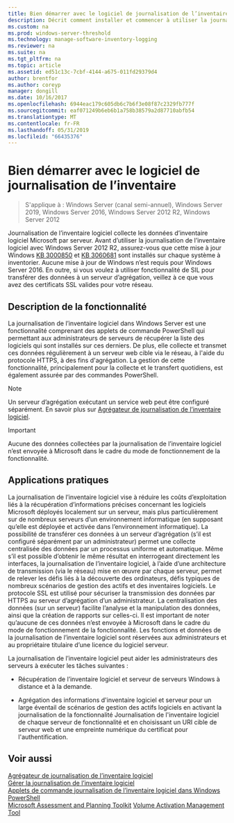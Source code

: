 ```yaml
---
title: Bien démarrer avec le logiciel de journalisation de l’inventaire
description: Décrit comment installer et commencer à utiliser la journalisation de l’inventaire logiciel
ms.custom: na
ms.prod: windows-server-threshold
ms.technology: manage-software-inventory-logging
ms.reviewer: na
ms.suite: na
ms.tgt_pltfrm: na
ms.topic: article
ms.assetid: ed51c13c-7cbf-4144-a675-011fd29379d4
author: brentfor
ms.author: coreyp
manager: dongill
ms.date: 10/16/2017
ms.openlocfilehash: 6944eac179c605db6c7b6f3e08f87c2329fb777f
ms.sourcegitcommit: eaf071249b6eb6b1a758b38579a2d87710abfb54
ms.translationtype: MT
ms.contentlocale: fr-FR
ms.lasthandoff: 05/31/2019
ms.locfileid: "66435376"
---
```

# <a name="get-started-with-software-inventory-logging"></a>Bien démarrer avec le logiciel de journalisation de l’inventaire

>S'applique à : Windows Server (canal semi-annuel), Windows Server 2019, Windows Server 2016, Windows Server 2012 R2, Windows Server 2012

 Journalisation de l’inventaire logiciel collecte les données d’inventaire logiciel Microsoft par serveur. Avant d’utiliser la journalisation de l’inventaire logiciel avec Windows Server 2012 R2, assurez-vous que cette mise à jour Windows [KB 3000850](https://support.microsoft.com/kb/3000850) et [KB 3060681](https://support.microsoft.com/kb/3060681) sont installés sur chaque système à inventorier. Aucune mise à jour de Windows n’est requis pour Windows Server 2016. En outre, si vous voulez à utiliser fonctionnalité de SIL pour transférer des données à un serveur d’agrégation, veillez à ce que vous avez des certificats SSL valides pour votre réseau.

## <a name="BKMK_OVER"></a>Description de la fonctionnalité
La journalisation de l’inventaire logiciel dans Windows Server est une fonctionnalité comprenant des applets de commande PowerShell qui permettant aux administrateurs de serveurs de récupérer la liste des logiciels qui sont installés sur ces derniers. De plus, elle collecte et transmet ces données régulièrement à un serveur web cible via le réseau, à l'aide du protocole HTTPS, à des fins d'agrégation. La gestion de cette fonctionnalité, principalement pour la collecte et le transfert quotidiens, est également assurée par des commandes PowerShell.

> [!NOTE]
> Un serveur d’agrégation exécutant un service web peut être configuré séparément. En savoir plus sur [Agrégateur de journalisation de l’inventaire logiciel](software-inventory-logging-aggregator.md).

> [!IMPORTANT]
> Aucune des données collectées par la journalisation de l’inventaire logiciel n’est envoyée à Microsoft dans le cadre du mode de fonctionnement de la fonctionnalité.

## <a name="BKMK_APP"></a>Applications pratiques
La journalisation de l’inventaire logiciel vise à réduire les coûts d’exploitation liés à la récupération d’informations précises concernant les logiciels Microsoft déployés localement sur un serveur, mais plus particulièrement sur de nombreux serveurs d’un environnement informatique (en supposant qu’elle est déployée et activée dans l’environnement informatique). La possibilité de transférer ces données à un serveur d’agrégation (s’il est configuré séparément par un administrateur) permet une collecte centralisée des données par un processus uniforme et automatique. Même s’il est possible d’obtenir le même résultat en interrogeant directement les interfaces, la journalisation de l’inventaire logiciel, à l’aide d’une architecture de transmission (via le réseau) mise en œuvre par chaque serveur, permet de relever les défis liés à la découverte des ordinateurs, défis typiques de nombreux scénarios de gestion des actifs et des inventaires logiciels. Le protocole SSL est utilisé pour sécuriser la transmission des données par HTTPS au serveur d’agrégation d’un administrateur. La centralisation des données (sur un serveur) facilite l’analyse et la manipulation des données, ainsi que la création de rapports sur celles-ci. Il est important de noter qu’aucune de ces données n’est envoyée à Microsoft dans le cadre du mode de fonctionnement de la fonctionnalité. Les fonctions et données de la journalisation de l’inventaire logiciel sont réservées aux administrateurs et au propriétaire titulaire d’une licence du logiciel serveur.

La journalisation de l’inventaire logiciel peut aider les administrateurs des serveurs à exécuter les tâches suivantes :

-   Récupération de l’inventaire logiciel et serveur de serveurs Windows à distance et à la demande.

-   Agrégation des informations d'inventaire logiciel et serveur pour un large éventail de scénarios de gestion des actifs logiciels en activant la journalisation de la fonctionnalité Journalisation de l'inventaire logiciel de chaque serveur de fonctionnalité et en choisissant un URI cible de serveur web et une empreinte numérique du certificat pour l'authentification.

## <a name="see-also"></a>Voir aussi
[Agrégateur de journalisation de l’inventaire logiciel](https://technet.microsoft.com/library/mt572043.aspx)<br>
[Gérer la journalisation de l’inventaire logiciel](manage-software-inventory-logging.md)<br>
[Applets de commande journalisation de l’inventaire logiciel dans Windows PowerShell](https://technet.microsoft.com/library/dn283390.aspx)<br>
[Microsoft Assessment and Planning Toolkit](https://www.microsoft.com/download/en/details.aspx?id=7826)
[Volume Activation Management Tool](http://blogs.technet.com/b/volume-licensing/)

